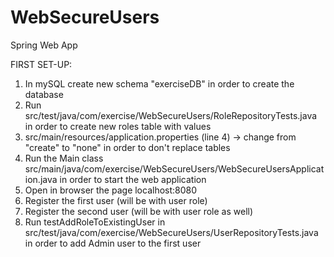 # WebSecureUsers
Spring Web App

FIRST SET-UP:

1.  In mySQL create new schema "exerciseDB" 
    in order to create the database
2.  Run src/test/java/com/exercise/WebSecureUsers/RoleRepositoryTests.java 
    in order to create new roles table with values
3.  src/main/resources/application.properties (line 4) -> change from "create" to "none" 
    in order to don't replace tables
4.  Run the Main class src/main/java/com/exercise/WebSecureUsers/WebSecureUsersApplication.java 
    in order to start the web application
5.  Open in browser the page localhost:8080
6.  Register the first user (will be with user role)
7.  Register the second user (will be with user role as well)
8.  Run testAddRoleToExistingUser in src/test/java/com/exercise/WebSecureUsers/UserRepositoryTests.java 
    in order to add Admin user to the first user
